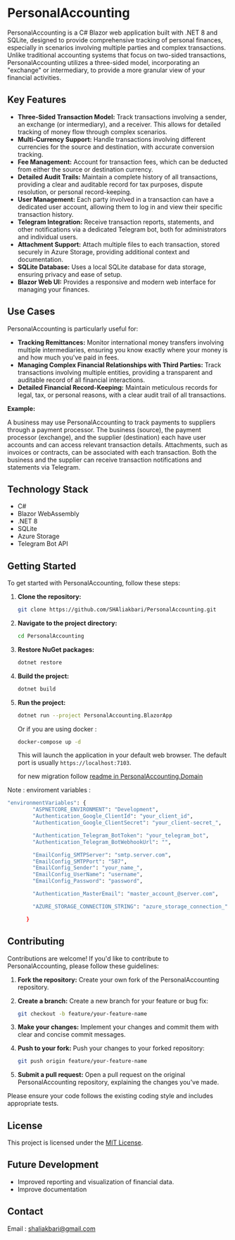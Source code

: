 # PersonalAccounting

PersonalAccounting is a C# Blazor web application built with .NET 8 and SQLite, designed to provide comprehensive tracking of personal finances, especially in scenarios involving multiple parties and complex transactions. Unlike traditional accounting systems that focus on two-sided transactions, PersonalAccounting utilizes a three-sided model, incorporating an "exchange" or intermediary, to provide a more granular view of your financial activities.

## Key Features

*   **Three-Sided Transaction Model:** Track transactions involving a sender, an exchange (or intermediary), and a receiver. This allows for detailed tracking of money flow through complex scenarios.
*   **Multi-Currency Support:** Handle transactions involving different currencies for the source and destination, with accurate conversion tracking.
*   **Fee Management:** Account for transaction fees, which can be deducted from either the source or destination currency.
*   **Detailed Audit Trails:** Maintain a complete history of all transactions, providing a clear and auditable record for tax purposes, dispute resolution, or personal record-keeping.
*   **User Management:** Each party involved in a transaction can have a dedicated user account, allowing them to log in and view their specific transaction history.
*   **Telegram Integration:** Receive transaction reports, statements, and other notifications via a dedicated Telegram bot, both for administrators and individual users.
*   **Attachment Support:** Attach multiple files to each transaction, stored securely in Azure Storage, providing additional context and documentation.
*   **SQLite Database:** Uses a local SQLite database for data storage, ensuring privacy and ease of setup.
*   **Blazor Web UI:** Provides a responsive and modern web interface for managing your finances.

## Use Cases

PersonalAccounting is particularly useful for:

*   **Tracking Remittances:** Monitor international money transfers involving multiple intermediaries, ensuring you know exactly where your money is and how much you've paid in fees.
*   **Managing Complex Financial Relationships with Third Parties:** Track transactions involving multiple entities, providing a transparent and auditable record of all financial interactions.
*   **Detailed Financial Record-Keeping:** Maintain meticulous records for legal, tax, or personal reasons, with a clear audit trail of all transactions.

**Example:**

A business may use PersonalAccounting to track payments to suppliers through a payment processor. The business (source), the payment processor (exchange), and the supplier (destination) each have user accounts and can access relevant transaction details. Attachments, such as invoices or contracts, can be associated with each transaction. Both the business and the supplier can receive transaction notifications and statements via Telegram.

## Technology Stack

*   C#
*   Blazor WebAssembly
*   .NET 8
*   SQLite
*   Azure Storage
*   Telegram Bot API

## Getting Started

To get started with PersonalAccounting, follow these steps:

1.  **Clone the repository:**
    ```bash
    git clone https://github.com/SHAliakbari/PersonalAccounting.git
    ```

2.  **Navigate to the project directory:**
    ```bash
    cd PersonalAccounting
    ```

3.  **Restore NuGet packages:**
    ```bash
    dotnet restore
    ```

4.  **Build the project:**
    ```bash
    dotnet build
    ```

5.  **Run the project:**
    ```bash
    dotnet run --project PersonalAccounting.BlazorApp
    ```
    Or if you are using docker : 
    ```bash
    docker-compose up -d
    ```

    This will launch the application in your default web browser. The default port is usually `https://localhost:7103`.

    for new migration follow [readme in PersonalAccounting.Domain](PersonalAccounting.Domain/readme.md)

Note : enviroment variables : 

```bash
"environmentVariables": {
        "ASPNETCORE_ENVIRONMENT": "Development",
        "Authentication_Google_ClientId": "your_client_id",
        "Authentication_Google_ClientSecret": "your_client-secret_",

        "Authentication_Telegram_BotToken": "your_telegram_bot",
        "Authentication_Telegram_BotWebhookUrl": "",

        "EmailConfig_SMTPServer": "smtp.server.com",
        "EmailConfig_SMTPPort": "587",
        "EmailConfig_Sender": "your_name_",
        "EmailConfig_UserName": "username",
        "EmailConfig_Password": "password",

        "Authentication_MasterEmail": "master_account_@server.com",

        "AZURE_STORAGE_CONNECTION_STRING": "azure_storage_connection_"

      }
```

## Contributing

Contributions are welcome! If you'd like to contribute to PersonalAccounting, please follow these guidelines:

1.  **Fork the repository:** Create your own fork of the PersonalAccounting repository.

2.  **Create a branch:** Create a new branch for your feature or bug fix:
    ```bash
    git checkout -b feature/your-feature-name
    ```

3.  **Make your changes:** Implement your changes and commit them with clear and concise commit messages.

4.  **Push to your fork:** Push your changes to your forked repository:
    ```bash
    git push origin feature/your-feature-name
    ```

5.  **Submit a pull request:** Open a pull request on the original PersonalAccounting repository, explaining the changes you've made.

Please ensure your code follows the existing coding style and includes appropriate tests.


## License

This project is licensed under the [MIT License](LICENSE).

## Future Development

*   Improved reporting and visualization of financial data.
*   Improve documentation 

## Contact

Email : shaliakbari@gmail.com